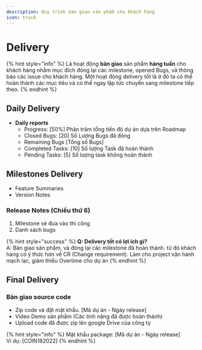 ```yaml
---
description: Quy trình bàn giao sản phẩm cho khách hàng
icon: truck
---
```


# Delivery

{% hint style="info" %}
Là hoạt động **bàn giao** sản phẩm **hàng tuần** cho khách hàng nhằm mục đích đóng lại các milestone, opened Bugs, và thông báo các issue cho khách hàng. Một hoạt động delivery tốt là ở đó ta có thể hoàn thành các mục tiêu và có thể ngay lập tức chuyển sang milestone tiếp theo.
{% endhint %}

## Daily Delivery

* **Daily reports**
  * Progress: \[50%] Phân trăm tổng tiến độ dự án dựa trên Roadmap
  * Closed Bugs: \[20] Số Lượng Bugs đã đóng
  * Remaining Bugs \[Tổng số Bugs]
  * Completed Tasks: \[10] Số lượng Task đã hoàn thành
  * Pending Tasks: \[5] Số lượng task không hoàn thành

## Milestones Delivery

* Feature Summaries
* Version Notes

### Release Notes (Chiều thứ 6)

1. Milestone sẽ đưa vào thi công
2. Danh sách bugs

{% hint style="success" %}
**Q: Delivery tốt có lợi ích gì?**\
A: Bàn giao sản phẩm, và đóng lại các milestone đã hoàn thành. từ đó khách hàng có ý thức hơn về CR (Change requirement). Làm cho project vận hành mạch lạc, giảm thiểu Overtime cho dự án
{% endhint %}

## Final Delivery

### Bàn giao source code

* Zip code và đặt mật khẩu. \[Mã dự án - Ngày release]
* Video Demo sản phẩm (Các tính năng đã được hoàn thành)
* Upload code đã được zip lên google Drive của công ty

{% hint style="info" %}
Mật khẩu package: \[Mã dự án - Ngày release]\
Ví dụ: \[COIN182022]
{% endhint %}
